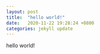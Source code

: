 ```yaml
---
layout: post
title:  "hello world!"
date:   2020-11-22 19:28:24 +0800
categories: jekyll update
---
```


hello world!